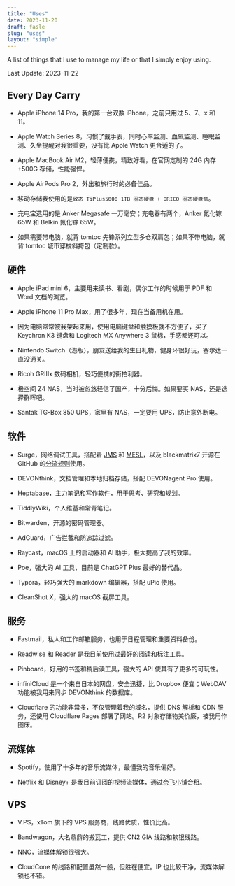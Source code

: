 ```yaml
---
title: "Uses"
date: 2023-11-20
draft: fasle
slug: "uses"
layout: "simple"
---
```


A list of things that I use to manage my life or that I simply enjoy using.

Last Update: 2023-11-22

## Every Day Carry

- Apple iPhone 14 Pro，我的第一台双数 iPhone，之前只用过 5、7、x 和 11。

- Apple Watch Series 8，习惯了戴手表，同时心率监测、血氧监测、睡眠监测、久坐提醒对我很重要，没有比 Apple Watch 更合适的了。

- Apple MacBook Air M2，轻薄便携，精致好看，在官网定制的 24G 内存+500G 存储，性能强悍。

- Apple AirPods Pro 2，外出和旅行时的必备佳品。

- 移动存储我使用的是`致态 TiPlus5000 1TB 固态硬盘 + ORICO 固态硬盘盒`。

- 充电宝选用的是 Anker Megasafe 一万毫安；充电器有两个，Anker 氮化镓 65W 和 Belkin 氮化镓 65W。

- 如果需要带电脑，就背 tomtoc 先锋系列立型多仓双肩包；如果不带电脑，就背 tomtoc 城市穿梭斜挎包（定制款）。

## 硬件

- Apple iPad mini 6，主要用来读书、看剧，偶尔工作的时候用于 PDF 和 Word 文档的浏览。

- Apple iPhone 11 Pro Max，用了很多年，现在当备用机在用。

- 因为电脑常常被我架起来用，使用电脑键盘和触摸板就不方便了，买了 Keychron K3 键盘和 Logitech MX Anywhere 3 鼠标，手感都还可以。

- Nintendo Switch（港版），朋友送给我的生日礼物，健身环很好玩，塞尔达一直没通关。

- Ricoh GRIIIx 数码相机，轻巧便携的街拍利器。

- 极空间 Z4 NAS，当时被忽悠轻信了国产，十分后悔。如果要买 NAS，还是选择群晖吧。

- Santak TG-Box 850 UPS，家里有 NAS，一定要用 UPS，防止意外断电。

## 软件

- Surge，网络调试工具，搭配着 [JMS](https://justmysocks.net/members/aff.php?aff=12551) 和 [MESL](https://in.mesl.cloud/#/register?code=JsT9UrbC)，以及 blackmatrix7 开源在 GitHub 的[分流规则](https://github.com/blackmatrix7/ios_rule_script)使用。

- DEVONthink，文档管理和本地归档存储，搭配 DEVONagent Pro 使用。

- [Heptabase](https://get.heptabase.com/e5gpan4sa29n)，主力笔记和写作软件，用于思考、研究和规划。

- TiddlyWiki，个人维基和常青笔记。

- Bitwarden，开源的密码管理器。

- AdGuard，广告拦截和防追踪过滤。

- Raycast，macOS 上的启动器和 AI 助手，极大提高了我的效率。

- Poe，强大的 AI 工具，目前是 ChatGPT Plus 最好的替代品。

- Typora，轻巧强大的 markdown 编辑器，搭配 uPic 使用。

- CleanShot X，强大的 macOS 截屏工具。

## 服务

- Fastmail，私人和工作邮箱服务，也用于日程管理和重要资料备份。

- Readwise 和 Reader 是我目前使用过最好的阅读和标注工具。

- Pinboard，好用的书签和稍后读工具，强大的 API 使其有了更多的可玩性。

- infiniCloud 是一个来自日本的网盘，安全迅捷，比 Dropbox 便宜；WebDAV 功能被我用来同步 DEVONthink 的数据库。

- Cloudflare 的功能非常多，不仅管理着我的域名，提供 DNS 解析和 CDN 服务，还使用 Cloudflare Pages 部署了网站。R2 对象存储物美价廉，被我用作图床。

## 流媒体

- Spotify，使用了十多年的音乐流媒体，最懂我的音乐偏好。

- Netflix 和 Disney+ 是我目前订阅的视频流媒体，通过[奈飞小铺](https://ihezu.video/QEHauB)合租。

## VPS

- V.PS，xTom 旗下的 VPS 服务商，线路优质，性价比高。

- Bandwagon，大名鼎鼎的搬瓦工，提供 CN2 GIA 线路和软银线路。

- NNC，流媒体解锁很强大。

- CloudCone 的线路和配置虽然一般，但胜在便宜。IP 也比较干净，流媒体解锁也不错。

